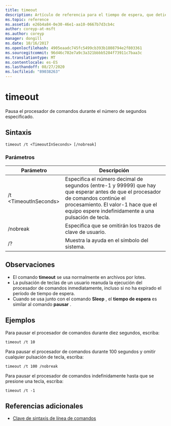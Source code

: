 ```yaml
---
title: timeout
description: Artículo de referencia para el tiempo de espera, que detiene el procesador de comandos durante el número de segundos especificado.
ms.topic: reference
ms.assetid: e26b4a84-0e30-46e1-aa10-0667b7d3cb4c
author: coreyp-at-msft
ms.author: coreyp
manager: dongill
ms.date: 10/16/2017
ms.openlocfilehash: 4905eaadc745fc5499cb393b1808794e2f803361
ms.sourcegitcommit: 96d46c702e7a9c3a321bbbb5284f73911c7baa3c
ms.translationtype: MT
ms.contentlocale: es-ES
ms.lasthandoff: 08/27/2020
ms.locfileid: "89038263"
---
```

# <a name="timeout"></a>timeout

Pausa el procesador de comandos durante el número de segundos especificado.



## <a name="syntax"></a>Sintaxis

```
timeout /t <TimeoutInSeconds> [/nobreak]
```

### <a name="parameters"></a>Parámetros

|Parámetro|Descripción|
|---------|-----------|
|/t \<TimeoutInSeconds>|Especifica el número decimal de segundos (entre-1 y 99999) que hay que esperar antes de que el procesador de comandos continúe el procesamiento. El valor-1 hace que el equipo espere indefinidamente a una pulsación de tecla.|
|/nobreak|Especifica que se omitirán los trazos de clave de usuario.|
|/?|Muestra la ayuda en el símbolo del sistema.|

## <a name="remarks"></a>Observaciones

-   El comando **timeout** se usa normalmente en archivos por lotes.
-   La pulsación de teclas de un usuario reanuda la ejecución del procesador de comandos inmediatamente, incluso si no ha expirado el período de tiempo de espera.
-   Cuando se usa junto con el comando **Sleep** , el **tiempo de espera** es similar al comando **pausar** .

## <a name="examples"></a>Ejemplos

Para pausar el procesador de comandos durante diez segundos, escriba:
```
timeout /t 10
```
Para pausar el procesador de comandos durante 100 segundos y omitir cualquier pulsación de tecla, escriba:
```
timeout /t 100 /nobreak
```
Para pausar el procesador de comandos indefinidamente hasta que se presione una tecla, escriba:
```
timeout /t -1
```

## <a name="additional-references"></a>Referencias adicionales

- [Clave de sintaxis de línea de comandos](command-line-syntax-key.md)
